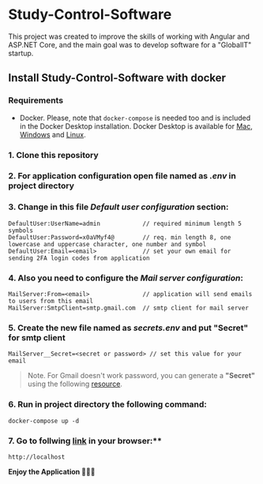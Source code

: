 # Study-Control-Software

This project was created to improve the skills of working with Angular and ASP.NET Core, and the main goal was to develop software for a "GlobalIT" startup.

## Install Study-Control-Software with docker

### Requirements

* Docker. Please, note that `docker-compose` is needed too and is included in
the Docker Desktop installation. Docker Desktop is available for
[Mac](https://docs.docker.com/desktop/install/mac-install/),
[Windows](https://docs.docker.com/desktop/install/windows-install/) and
[Linux](https://docs.docker.com/desktop/install/linux-install/).

### 1. Clone this repository

### 2. For application configuration open file named as ***.env*** in project directory

### 3. Change in this file ***Default user configuration*** section:

```
DefaultUser:UserName=admin            // required minimum length 5 symbols
DefaultUser:Password=x0aVMyf4@        // req. min length 8, one lowercase and uppercase character, one number and symbol
DefaultUser:Email=<email>             // set your own email for sending 2FA login codes from application
```

### 4. Also you need to configure the ***Mail server configuration***:

```
MailServer:From=<email>               // application will send emails to users from this email
MailServer:SmtpClient=smtp.gmail.com  // smtp client for mail server
```

### 5. Create the new file named as ***secrets.env*** and put "Secret" for smtp client

```
MailServer__Secret=<secret or password> // set this value for your email
```

> Note. For Gmail doesn't work password, you can generate a **"Secret"** using the following [resource](https://support.google.com/accounts/answer/185833?hl=en).


### 6. Run in project directory the following command:

```
docker-compose up -d
```

### 7. Go to follwing [link](http://localhost) in your browser:**

```
http://localhost
```

**Enjoy the Application 🎁🎉✨**